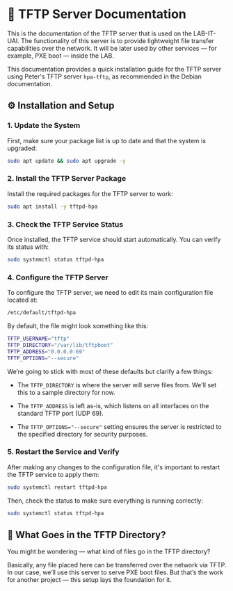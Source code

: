 # 📄 TFTP Server Documentation

This is the documentation of the TFTP server that is used on the LAB-IT-UAI. The functionality of this server is to provide lightweight file transfer capabilities over the network. It will be later used by other services — for example, PXE boot — inside the LAB.

This documentation provides a quick installation guide for the TFTP server using Peter's TFTP server `hpa-tftp`, as recommended in the Debian documentation.

## ⚙️ Installation and Setup

### 1. Update the System
First, make sure your package list is up to date and that the system is upgraded:
```bash
sudo apt update && sudo apt upgrade -y
```
### 2. Install the TFTP Server Package
Install the required packages for the TFTP server to work:
```bash
sudo apt install -y tftpd-hpa
```
### 3. Check the TFTP Service Status 
Once installed, the TFTP service should start automatically. You can verify its status with:
```bash
sudo systemctl status tftpd-hpa
```


### 4. Configure the TFTP Server

To configure the TFTP server, we need to edit its main configuration file located at:
```bash
/etc/default/tftpd-hpa
```
By default, the file might look something like this:
```bash
TFTP_USERNAME="tftp"
TFTP_DIRECTORY="/var/lib/tftpboot"
TFTP_ADDRESS="0.0.0.0:69"
TFTP_OPTIONS="--secure"
```
We’re going to stick with most of these defaults but clarify a few things:
-   The `TFTP_DIRECTORY` is where the server will serve files from. We'll set this to a sample directory for now.
    
-   The `TFTP_ADDRESS` is left as-is, which listens on all interfaces on the standard TFTP port (UDP 69).
    
-   The `TFTP_OPTIONS="--secure"` setting ensures the server is restricted to the specified directory for security purposes.

### 5. Restart the Service and Verify

After making any changes to the configuration file, it's important to restart the TFTP service to apply them:

```bash
sudo systemctl restart tftpd-hpa
```
Then, check the status to make sure everything is running correctly:
```bash
sudo systemctl status tftpd-hpa
```

## 📁 What Goes in the TFTP Directory?

You might be wondering — what kind of files go in the TFTP directory?

Basically, any file placed here can be transferred over the network via TFTP. In our case, we’ll use this server to serve PXE boot files. But that’s the work for another project — this setup lays the foundation for it.
